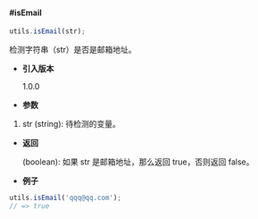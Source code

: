 #### #isEmail

```javascript
utils.isEmail(str);
```

检测字符串（str）是否是邮箱地址。

- **引入版本**

    1.0.0

- **参数**

1. str (string): 待检测的变量。

- **返回**

    (boolean): 如果 str 是邮箱地址，那么返回 true，否则返回 false。

- **例子**

```javascript
utils.isEmail('qqq@qq.com');
// => true
```
